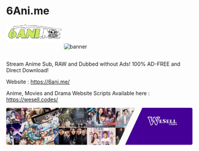 # 6Ani.me
<img style="object-fit: contain; border-radius: 4px; margin-bottom: 16px" src="logo.png" alt="banner" height="50">
<img style="object-fit: contain; border-radius: 4px; margin-bottom: 16px" src="6anime-icon.gif" alt="banner" height="50">

Stream Anime Sub, RAW and Dubbed without Ads! 100% AD-FREE and Direct Download! 

Website : https://6ani.me/

Anime, Movies and Drama Website Scripts Available here : https://wesell.codes/

<img style="object-fit: contain; border-radius: 4px; margin-bottom: 16px" src="banner.gif" alt="banner" height="100">
